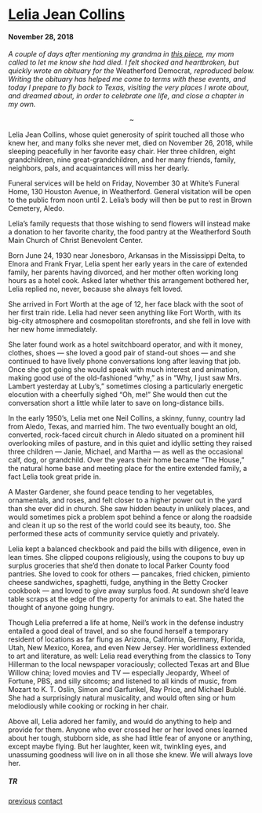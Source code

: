 <h1><a href="/articles/3-Lelia-Jean-Collins">Lelia Jean Collins</a></h1>

#### November 28, 2018

<em>A couple of days after mentioning my grandma in <a href="/articles/2-who-has-not-visited-a-place-like-this">this piece</a>, my mom called to let me know she had died. I felt shocked and heartbroken, but quickly wrote an obituary for the</em> Weatherford Democrat<em>, reproduced below. Writing the obituary has helped me come to terms with these events, and today I prepare to fly back to Texas, visiting the very places I wrote about, and dreamed about, in order to celebrate one life, and close a chapter in my own.</em>

<center>~</center>

Lelia Jean Collins, whose quiet generosity of spirit touched all those who knew her, and many folks she never met, died on November 26, 2018, while sleeping peacefully in her favorite easy chair. Her three children, eight grandchildren, nine great-grandchildren, and her many friends, family, neighbors, pals, and acquaintances will miss her dearly.

Funeral services will be held on Friday, November 30 at White’s Funeral Home, 130 Houston Avenue, in Weatherford. General visitation will be open to the public from noon until 2. Lelia’s body will then be put to rest in Brown Cemetery, Aledo.

Lelia’s family requests that those wishing to send flowers will instead make a donation to her favorite charity, the food pantry at the Weatherford South Main Church of Christ Benevolent Center.

Born June 24, 1930 near Jonesboro, Arkansas in the Mississippi Delta, to Elnora and Frank Fryar, Lelia spent her early years in the care of extended family, her parents having divorced, and her mother often working long hours as a hotel cook. Asked later whether this arrangement bothered her, Lelia replied no, never, because she always felt loved. 

She arrived in Fort Worth at the age of 12, her face black with the soot of her first train ride. Lelia had never seen anything like Fort Worth, with its big-city atmosphere and cosmopolitan storefronts, and she fell in love with her new home immediately. 

She later found work as a hotel switchboard operator, and with it money, clothes, shoes — she loved a good pair of stand-out shoes — and she continued to have lively phone conversations long after leaving that job. Once she got going she would speak with much interest and animation, making good use of the old-fashioned “why,” as in “Why, I just saw Mrs. Lambert yesterday at Luby’s,” sometimes closing a particularly energetic elocution with a cheerfully sighed “Oh, me!” She would then cut the conversation short a little while later to save on long-distance bills. 

In the early 1950’s, Lelia met one Neil Collins, a skinny, funny, country lad from Aledo, Texas, and married him. The two eventually bought an old, converted, rock-faced circuit church in Aledo situated on a prominent hill overlooking miles of pasture, and in this quiet and idyllic setting they raised three children — Janie, Michael, and Martha — as well as the occasional calf, dog, or grandchild. Over the years their home became “The House,” the natural home base and meeting place for the entire extended family, a fact Lelia took great pride in.

A Master Gardener, she found peace tending to her vegetables, ornamentals, and roses, and felt closer to a higher power out in the yard than she ever did in church. She saw hidden beauty in unlikely places, and would sometimes pick a problem spot behind a fence or along the roadside and clean it up so the rest of the world could see its beauty, too. She performed these acts of community service quietly and privately. 

Lelia kept a balanced checkbook and paid the bills with diligence, even in lean times. She clipped coupons religiously, using the coupons to buy up surplus groceries that she’d then donate to local Parker County food pantries. She loved to cook for others — pancakes, fried chicken, pimiento cheese sandwiches, spaghetti, fudge, anything in the Betty Crocker cookbook — and loved to give away surplus food. At sundown she’d leave table scraps at the edge of the property for animals to eat. She hated the thought of anyone going hungry. 

Though Lelia preferred a life at home, Neil’s work in the defense industry entailed a good deal of travel, and so she found herself a temporary resident of locations as far flung as Arizona, California, Germany, Florida, Utah, New Mexico, Korea, and even New Jersey. Her worldliness extended to art and literature, as well: Lelia read everything from the classics to Tony Hillerman to the local newspaper voraciously; collected Texas art and Blue Willow china; loved movies and TV — especially Jeopardy, Wheel of Fortune, PBS, and silly sitcoms; and listened to all kinds of music, from Mozart to K. T. Oslin, Simon and Garfunkel, Ray Price, and Michael Bublé. She had a surprisingly natural musicality, and would often sing or hum melodiously while cooking or rocking in her chair.

Above all, Lelia adored her family, and would do anything to help and provide for them. Anyone who ever crossed her or her loved ones learned about her tough, stubborn side, as she had little fear of anyone or anything, except maybe flying. But her laughter, keen wit, twinkling eyes, and unassuming goodness will live on in all those she knew. We will always love her. 

##### TR

<footer>
<a href="/articles/2-who-has-not-visited-a-place-like-this">previous</a>
<a id="contact" href="mailto:tragle@gmail.com">contact</a>
</footer>
